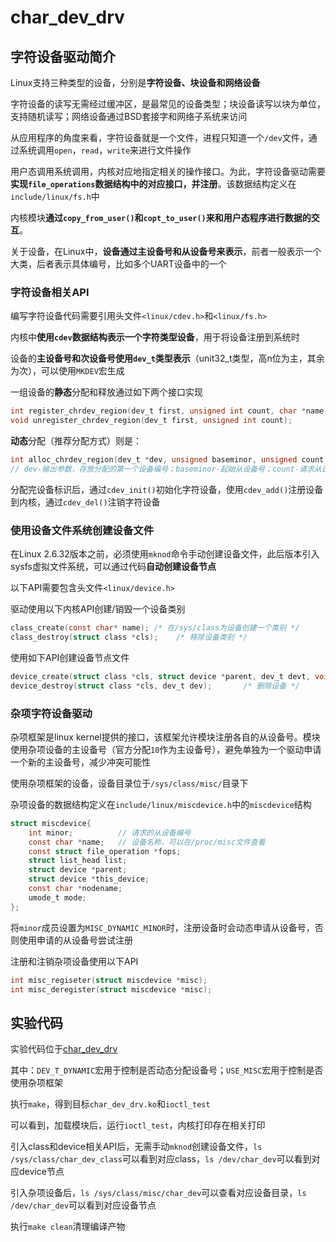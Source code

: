 # char_dev_drv

## 字符设备驱动简介

Linux支持三种类型的设备，分别是**字符设备、块设备和网络设备**

字符设备的读写无需经过缓冲区，是最常见的设备类型；块设备读写以块为单位，支持随机读写；网络设备通过BSD套接字和网络子系统来访问

从应用程序的角度来看，字符设备就是一个文件，进程只知道一个`/dev`文件，通过系统调用`open`，`read`，`write`来进行文件操作

用户态调用系统调用，内核对应地指定相关的操作接口。为此，字符设备驱动需要**实现`file_operations`数据结构中的对应接口，并注册**。该数据结构定义在`include/linux/fs.h`中

内核模块**通过`copy_from_user()`和`copt_to_user()`来和用户态程序进行数据的交互**。

关于设备，在Linux中，**设备通过主设备号和从设备号来表示**，前者一般表示一个大类，后者表示具体编号，比如多个UART设备中的一个

### 字符设备相关API

编写字符设备代码需要引用头文件`<linux/cdev.h>`和`<linux/fs.h>`

内核中**使用`cdev`数据结构表示一个字符类型设备**，用于将设备注册到系统时

设备的**主设备号和次设备号使用`dev_t`类型表示**（unit32_t类型，高n位为主，其余为次），可以使用`MKDEV`宏生成

一组设备的**静态**分配和释放通过如下两个接口实现

```c
int register_chrdev_region(dev_t first, unsigned int count, char *name);
void unregister_chrdev_region(dev_t first, unsigned int count);
```

**动态**分配（推荐分配方式）则是：

```c
int alloc_chrdev_region(dev_t *dev, unsigned baseminor, unsigned count, const char *name);
// dev-输出参数，存放分配的第一个设备编号；baseminor-起始从设备号；count-请求从设备数量；name-关联的设备or驱动名称
```

分配完设备标识后，通过`cdev_init()`初始化字符设备，使用`cdev_add()`注册设备到内核，通过`cdev_del()`注销字符设备

### 使用设备文件系统创建设备文件

在Linux 2.6.32版本之前，必须使用`mknod`命令手动创建设备文件，此后版本引入sysfs虚拟文件系统，可以通过代码**自动创建设备节点**

以下API需要包含头文件`<linux/device.h>`

驱动使用以下内核API创建/销毁一个设备类别

```c
class_create(const char* name); /* 在/sys/class为设备创建一个类别 */
class_destroy(struct class *cls);    /* 移除设备类别 */
```

使用如下API创建设备节点文件

```c
device_create(struct class *cls, struct device *parent, dev_t devt, void *drvdata, const char *fmt, ...);        /* 在/dev/目录下创建设备文件 */
device_destroy(struct class *cls, dev_t dev);       /* 删除设备 */
```

### 杂项字符设备驱动

杂项框架是linux kernel提供的接口，该框架允许模块注册各自的从设备号。模块使用杂项设备的主设备号（官方分配`10`作为主设备号），避免单独为一个驱动申请一个新的主设备号，减少冲突可能性

使用杂项框架的设备，设备目录位于`/sys/class/misc/`目录下

杂项设备的数据结构定义在`include/linux/miscdevice.h`中的`miscdevice`结构

```c
struct miscdevice{
    int minor;          // 请求的从设备编号
    const char *name;   // 设备名称，可以在/proc/misc文件查看
    const struct file_operation *fops;
    struct list_head list;
    struct device *parent;
    struct device *this_device;
    const char *nodename;
    umode_t mode;
};
```

将`minor`成员设置为`MISC_DYNAMIC_MINOR`时，注册设备时会动态申请从设备号，否则使用申请的从设备号尝试注册

注册和注销杂项设备使用以下API

```c
int misc_regiseter(struct miscdevice *misc);
int misc_deregister(struct miscdevice *misc);
```

## 实验代码

实验代码位于[char_dev_drv](../../code/examples/02_char_dev_drv/)

其中：`DEV_T_DYNAMIC`宏用于控制是否动态分配设备号；`USE_MISC`宏用于控制是否使用杂项框架

执行`make`，得到目标`char_dev_drv.ko`和`ioctl_test`

可以看到，加载模块后，运行`ioctl_test`，内核打印存在相关打印

引入class和device相关API后，无需手动`mknod`创建设备文件，`ls /sys/class/char_dev_class`可以看到对应class，`ls /dev/char_dev`可以看到对应device节点

引入杂项设备后，`ls /sys/class/misc/char_dev`可以查看对应设备目录，`ls /dev/char_dev`可以看到对应设备节点

执行`make clean`清理编译产物